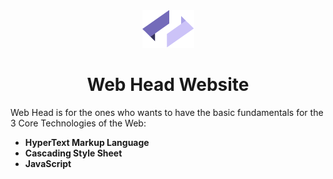 <div align="center">
  <img src="img/icon.png" alt="web-head-icon" />
  <h1> Web Head Website </h1>
</div>

Web Head is for the ones who wants to have the basic fundamentals for the 3 Core Technologies of the Web:

- **HyperText Markup Language**
- **Cascading Style Sheet**
- **JavaScript**
